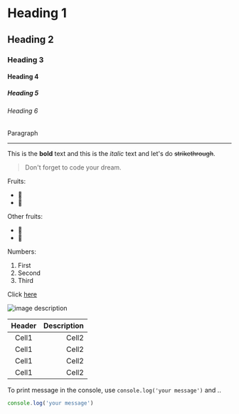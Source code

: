 <!-- Heading -->
# Heading 1
## Heading 2
### Heading 3
#### Heading 4
##### Heading 5
###### Heading 6
Paragraph

<!-- Line -->
---

<!-- Text Attributes -->
This is the **bold** text and this is the
*italic* text and let's do ~~strikethrough~~.

<!-- Quote -->
>Don't forget to code your dream.

<!-- Bullet List -->
Fruits:
* 🍎
* 🥭

Other fruits:
- 🍑
- 🍇

<!-- Number List -->
Numbers:
1. First
2. Second
3. Third

<!-- Link -->
Click [here](https://www.google.co.kr/)

<!-- Image -->
![image description](https://imageio.forbes.com/blogs-images/forbestechcouncil/files/2019/01/canva-photo-editor-8-7.png?format=png&width=1440)

<!-- Table -->
|Header|Description|
|:--:|--:|
|Cell1|Cell2|
|Cell1|Cell2|
|Cell1|Cell2|
|Cell1|Cell2|

<!-- Code -->
To print message in the console, use `console.log('your message')` and ..

```js
console.log('your message')
```